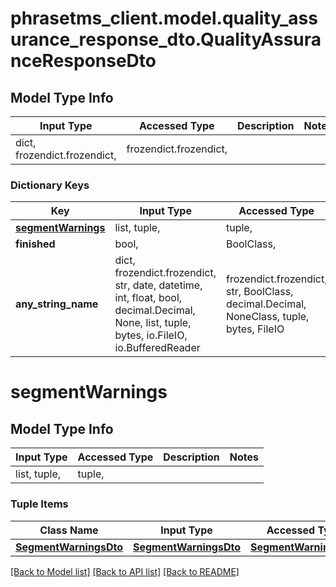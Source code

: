 # phrasetms_client.model.quality_assurance_response_dto.QualityAssuranceResponseDto

## Model Type Info

| Input Type                   | Accessed Type          | Description | Notes |
| ---------------------------- | ---------------------- | ----------- | ----- |
| dict, frozendict.frozendict, | frozendict.frozendict, |             |

### Dictionary Keys

| Key                                     | Input Type                                                                                                                                  | Accessed Type                                                                           | Description                                                        | Notes      |
| --------------------------------------- | ------------------------------------------------------------------------------------------------------------------------------------------- | --------------------------------------------------------------------------------------- | ------------------------------------------------------------------ | ---------- |
| **[segmentWarnings](#segmentWarnings)** | list, tuple,                                                                                                                                | tuple,                                                                                  |                                                                    | [optional] |
| **finished**                            | bool,                                                                                                                                       | BoolClass,                                                                              |                                                                    | [optional] |
| **any_string_name**                     | dict, frozendict.frozendict, str, date, datetime, int, float, bool, decimal.Decimal, None, list, tuple, bytes, io.FileIO, io.BufferedReader | frozendict.frozendict, str, BoolClass, decimal.Decimal, NoneClass, tuple, bytes, FileIO | any string name can be used but the value must be the correct type | [optional] |

# segmentWarnings

## Model Type Info

| Input Type   | Accessed Type | Description | Notes |
| ------------ | ------------- | ----------- | ----- |
| list, tuple, | tuple,        |             |

### Tuple Items

| Class Name                                      | Input Type                                      | Accessed Type                                   | Description | Notes |
| ----------------------------------------------- | ----------------------------------------------- | ----------------------------------------------- | ----------- | ----- |
| [**SegmentWarningsDto**](SegmentWarningsDto.md) | [**SegmentWarningsDto**](SegmentWarningsDto.md) | [**SegmentWarningsDto**](SegmentWarningsDto.md) |             |

[[Back to Model list]](../../README.md#documentation-for-models) [[Back to API list]](../../README.md#documentation-for-api-endpoints) [[Back to README]](../../README.md)
